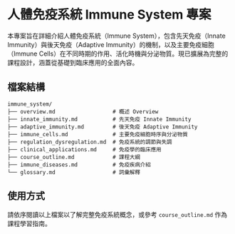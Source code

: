 # 人體免疫系統 Immune System 專案

本專案旨在詳細介紹人體免疫系統（Immune System），包含先天免疫（Innate Immunity）與後天免疫（Adaptive Immunity）的機制，以及主要免疫細胞（Immune Cells）在不同時期的作用、活化時機與分泌物質。現已擴展為完整的課程設計，涵蓋從基礎到臨床應用的全面內容。

## 檔案結構

```
immune_system/
├── overview.md                  # 概述 Overview
├── innate_immunity.md           # 先天免疫 Innate Immunity
├── adaptive_immunity.md         # 後天免疫 Adaptive Immunity
├── immune_cells.md              # 主要免疫細胞時序與分泌物質
├── regulation_dysregulation.md  # 免疫系統的調節與失調
├── clinical_applications.md     # 免疫學的臨床應用
├── course_outline.md            # 課程大綱
├── immune_diseases.md           # 免疫疾病介紹
└── glossary.md                  # 詞彙解釋
```

## 使用方式

請依序閱讀以上檔案以了解完整免疫系統概念，或參考 `course_outline.md` 作為課程學習指南。